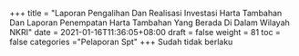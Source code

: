 +++
title = "Laporan Pengalihan Dan Realisasi Investasi Harta Tambahan Dan Laporan Penempatan Harta Tambahan Yang Berada Di Dalam Wilayah NKRI"
date = 2021-01-16T11:36:05+08:00
draft = false
weight = 81
toc = false
categories ="Pelaporan Spt"
+++
Sudah tidak berlaku